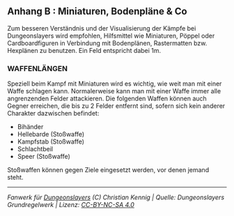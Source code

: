 <!---
Dies ist ein Fanwerk für DUNGEONSLAYERS (C) von Christian Kennig

Quellen:      [Dungeonslayers Grundregelwerk](https://dungeonslayers.net/download/Dungeonslayers4.pdf)
License:      [CC-BY-NC-SA 4.0](https://creativecommons.org/licenses/by-nc-sa/4.0/deed.de)
Richtlinien:  [Fanwerkrichtlinien](https://www.dungeonslayers.net/fanwerk-richtlinien/)
Autor:        Zauberlehrling
-->

## Anhang B : Miniaturen, Bodenpläne & Co

Zum besseren Verständnis und der Visualisierung der Kämpfe bei Dungeonslayers wird empfohlen, Hilfsmittel wie Miniaturen, Pöppel oder Cardboardfiguren in Verbindung mit Bodenplänen, Rastermatten bzw. Hexplänen zu benutzen. Ein Feld entspricht dabei 1m.

### WAFFENLÄNGEN  
Speziell beim Kampf mit Miniaturen wird es wichtig, wie weit man mit einer Waffe schlagen kann. Normalerweise kann man mit einer Waffe immer alle angrenzenden Felder attackieren. Die folgenden Waffen können auch Gegner erreichen, die bis zu 2 Felder entfernt sind, sofern sich kein anderer Charakter dazwischen befindet: 

- Bihänder
- Hellebarde (Stoßwaffe)
- Kampfstab (Stoßwaffe)
- Schlachtbeil
- Speer (Stoßwaffe)

Stoßwaffen können gegen Ziele eingesetzt werden, vor denen jemand steht.



___  
*Fanwerk für [Dungeonslayers](https://www.dungeonslayers.net/) (C) Christian Kennig | Quelle: Dungeonslayers Grundregelwerk | Lizenz: [CC-BY-NC-SA 4.0](https://creativecommons.org/licenses/by-nc-sa/4.0/deed.de)*